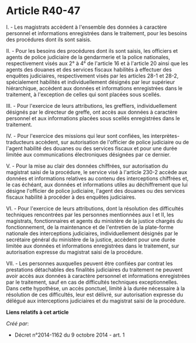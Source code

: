 # Article R40-47

I. - Les magistrats accèdent à l'ensemble des données à caractère personnel et informations enregistrées dans le traitement,
pour les besoins des procédures dont ils sont saisis.

II. - Pour les besoins des procédures dont ils sont saisis, les officiers et agents de police judiciaire de la gendarmerie et
la police nationales, respectivement visés aux 2° à 4° de l'article 16 et à l'article 20 ainsi que les agents des douanes et
des services fiscaux habilités à effectuer des enquêtes judiciaires, respectivement visés par les articles 28-1 et 28-2,
spécialement habilités et individuellement désignés par leur supérieur hiérarchique, accèdent aux données et informations
enregistrées dans le traitement, à l'exception de celles qui sont placées sous scellés.

III. - Pour l'exercice de leurs attributions, les greffiers, individuellement désignés par le directeur de greffe, ont accès
aux données à caractère personnel et aux informations placées sous scellés enregistrées dans le traitement.

IV. - Pour l'exercice des missions qui leur sont confiées, les interprètes-traducteurs accèdent, sur autorisation de
l'officier de police judiciaire ou de l'agent habilité des douanes ou des services fiscaux et pour une durée limitée aux
communications électroniques désignées par ce dernier.

V. - Pour la mise au clair des données chiffrées, sur autorisation du magistrat saisi de la procédure, le service visé à
l'article 230-2 accède aux données et informations relatives au contenu des interceptions chiffrées et, le cas échéant, aux
données et informations utiles au déchiffrement que lui désigne l'officier de police judiciaire, l'agent des douanes ou des
services fiscaux habilité à procéder à des enquêtes judiciaires.

VI. - Pour l'exercice de leurs attributions, dont la résolution des difficultés techniques rencontrées par les personnes
mentionnées aux I et II, les magistrats, fonctionnaires et agents du ministère de la justice chargés du fonctionnement, de la
maintenance et de l'entretien de la plate-forme nationale des interceptions judiciaires, individuellement désignés par le
secrétaire général du ministère de la justice, accèdent pour une durée limitée aux données et informations enregistrées dans
le traitement, sur autorisation expresse du magistrat saisi de la procédure.

VII. - Les personnes auxquelles peuvent être confiées par contrat les prestations détachables des finalités judiciaires du
traitement ne peuvent avoir accès aux données à caractère personnel et informations enregistrées par le traitement, sauf en
cas de difficultés techniques exceptionnelles. Dans cette hypothèse, un accès ponctuel, limité à la durée nécessaire à la
résolution de ces difficultés, leur est délivré, sur autorisation expresse du délégué aux interceptions judiciaires et du
magistrat saisi de la procédure.

**Liens relatifs à cet article**

_Créé par_:

  - Décret n°2014-1162 du 9 octobre 2014 - art. 1

